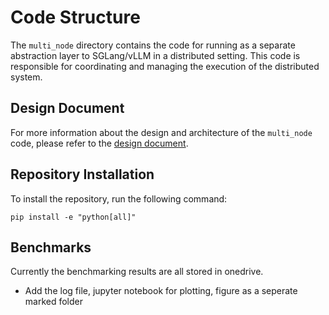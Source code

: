 # Code Structure
The `multi_node` directory contains the code for running as a separate abstraction layer to SGLang/vLLM in a distributed setting. This code is responsible for coordinating and managing the execution of the distributed system.

## Design Document
For more information about the design and architecture of the `multi_node` code, please refer to the [design document](https://docs.google.com/document/d/1sa0ewITYok7V1kb4tZ32uh6HXitcpcvjybOZpacWKuo/edit).

## Repository Installation
To install the repository, run the following command:

```
pip install -e "python[all]"
```

## Benchmarks

Currently the benchmarking results are all stored in onedrive.
- Add the log file, jupyter notebook for plotting, figure as a seperate marked folder
